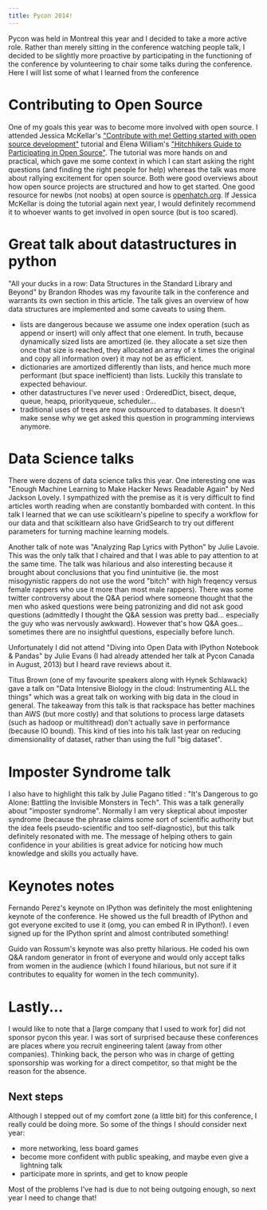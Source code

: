 ```yaml
---
title: Pycon 2014!
---
```

Pycon was held in Montreal this year and I decided to take a more active role. Rather than merely sitting in the conference watching people talk, I decided to be slightly more proactive by participating in the functioning of the conference by volunteering to chair some talks during the conference. Here I will list some of what I learned from the conference

<!--more-->
<h1>Contributing to Open Source</h1>
One of my goals this year was to become more involved with open source. I attended Jessica McKellar's <a href="https://us.pycon.org/2014/schedule/presentation/59/">"Contribute with me! Getting started with open source development"</a> tutorial and Elena William's <a href="https://us.pycon.org/2014/schedule/presentation/196/">"Hitchhikers Guide to Participating in Open Source"</a>. The tutorial was more hands on and practical, which gave me some context in which I can start asking the right questions (and finding the right people for help) whereas the talk was more about rallying excitement for open source. Both were good overviews about how open source projects are structured and how to get started. One good resource for newbs (not noobs) at open source is <a href="https://openhatch.org/">openhatch.org</a>. If Jessica McKellar is doing the tutorial again next year, I would definitely recommend it to whoever wants to get involved in open source (but is too scared).
<h1>Great talk about datastructures in python</h1>
"All your ducks in a row: Data Structures in the Standard Library and Beyond" by Brandon Rhodes was my favourite talk in the conference and warrants its own section in this article. The talk gives an overview of how data structures are implemented and some caveats to using them.
<ul>
	<li>lists are dangerous because we assume one index operation (such as append or insert) will only affect that one element. In truth, because dynamically sized lists are amortized (ie. they allocate a set size then once that size is reached, they allocated an array of x times the original and copy all information over) it may not be as efficient.</li>
	<li>dictionaries are amortized differently than lists, and hence much more performant (but space inefficient) than lists. Luckily this translate to expected behaviour.</li>
	<li>other datastructures I've never used : OrderedDict, bisect, deque, queue, heapq, priorityqueue, scheduler...</li>
	<li>traditional uses of trees are now outsourced to databases. It doesn't make sense why we get asked this question in programming interviews anymore.</li>
</ul>
<h1>Data Science talks</h1>
There were dozens of data science talks this year. One interesting one was "Enough Machine Learning to Make Hacker News Readable Again" by Ned Jackson Lovely. I sympathized with the premise as it is very difficult to find articles worth reading when are constantly bombarded with content. In this talk I learned that we can use scikitlearn's pipeline to specify a workflow for our data and that scikitlearn also have GridSearch to try out different parameters for turning machine learning models.

Another talk of note was "Analyzing Rap Lyrics with Python" by Julie Lavoie. This was the only talk that I chaired and that I was able to pay attention to at the same time. The talk was hilarious and also interesting because it brought about conclusions that you find unintuitive (ie. the most misogynistic rappers do not use the word "bitch" with high freqency versus female rappers who use it more than most male rappers). There was some twitter controversy about the Q&amp;A period where someone thought that the men who asked questions were being patronizing and did not ask good questions (admittedly I thought the Q&amp;A session was pretty bad... especially the guy who was nervously awkward). However that's how Q&amp;A goes... sometimes there are no insightful questions, especially before lunch.

Unfortunately I did not attend "Diving into Open Data with IPython Notebook &amp; Pandas" by Julie Evans (I had already attended her talk at Pycon Canada in August, 2013) but I heard rave reviews about it.

Titus Brown (one of my favourite speakers along with Hynek Schlawack) gave a talk on "Data Intensive Biology in the cloud: Instrumenting ALL the things" which was a great talk on working with big data in the cloud in general. The takeaway from this talk is that rackspace has better machines than AWS (but more costly) and that solutions to process large datasets (such as hadoop or multithread) don't actually save in performance (because IO bound). This kind of ties into his talk last year on reducing dimensionality of dataset, rather than using the full "big dataset".
<h1>Imposter Syndrome talk</h1>
I also have to highlight this talk by Julie Pagano titled : "It's Dangerous to go Alone: Battling the Invisible Monsters in Tech". This was a talk generally about "imposter syndrome". Normally I am very skeptical about imposter syndrome (because the phrase claims some sort of scientific authority but the idea feels pseudo-scientific and too self-diagnostic), but this talk definitely resonated with me. The message of helping others to gain confidence in your abilities is great advice for noticing how much knowledge and skills you actually have.
<h1>Keynotes notes</h1>
Fernando Perez's keynote on IPython was definitely the most enlightening keynote of the conference. He showed us the full breadth of IPython and got everyone excited to use it (omg, you can embed R in IPython!). I even signed up for the IPython sprint and almost contributed something!

Guido van Rossum's keynote was also pretty hilarious. He coded his own Q&amp;A random generator in front of everyone and would only accept talks from women in the audience (which I found hilarious, but not sure if it contributes to equality for women in the tech community).
<h1>Lastly...</h1>
I would like to note that a [large company that I used to work for] did not sponsor pycon this year. I was sort of surprised because these conferences are places where you recruit engineering talent (away from other companies). Thinking back, the person who was in charge of getting sponsorship was working for a direct competitor, so that might be the reason for the absence.
<h2>Next steps</h2>
Although I stepped out of my comfort zone (a little bit) for this conference, I really could be doing more. So some of the things I should consider next year:
<ul>
  <li>more networking, less board games</li>
  <li>become more confident with public speaking, and maybe even give a lightning talk</li>
  <li>participate more in sprints, and get to know people</li>
</ul>
Most of the problems I've had is due to not being outgoing enough, so next year I need to change that!


